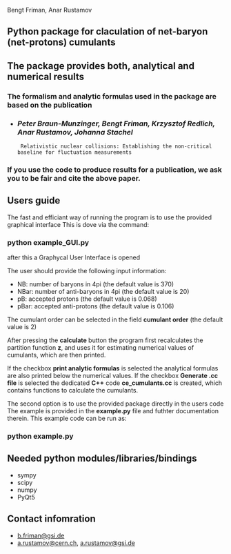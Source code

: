Bengt Friman, Anar Rustamov


## Python package for claculation of net-baryon (net-protons) cumulants

## The package provides both, analytical and numerical results

### The formalism and analytic formulas used in the package are based on the publication

- ### *Peter Braun-Munzinger, Bengt Friman, Krzysztof Redlich, Anar Rustamov, Johanna Stachel*
       Relativistic nuclear collisions: Establishing the non-critical baseline for fluctuation measurements

### If you use the code to produce results for a publication, we ask you to be fair and cite the above paper.

## Users guide
The fast and efficiant way of running the program is to use the provided graphical interface
This is dove via the command:

### python example_GUI.py

after this a Graphycal User Interface is opened

The user should provide the following input information:

- NB: number of baryons in 4pi  (the default value is 370)
- NBar: number of anti-baryons in 4pi (the default value is 20)
- pB: accepted protons (the default value is 0.068)
- pBar: accepted anti-protons (the default value is 0.106)

The cumulant order can be selected in the field **cumulant order** (the default value is 2)

After pressing the **calculate** button the program first recalculates the partition function **z**, and uses it for 
estimating numerical values of cumulants, which are then printed.

If the checkbox **print analytic formulas** is selected the analytical formulas are also printed below the numerical values.
If the checkbox **Generate .cc file** is selected the dedicated  **C++** code  **ce_cumulants.cc** is created, which contains functions to calculate the cumulants.

The second option is to use the provided package directly in the users code
The example is provided in the **example.py** file and futhter documentation therein. This example code can be run as:

### python example.py

## Needed python modules/libraries/bindings

- sympy
- scipy
- numpy
- PyQt5

## Contact infomration

- b.friman@gsi.de
- a.rustamov@cern.ch, a.rustamov@gsi.de
